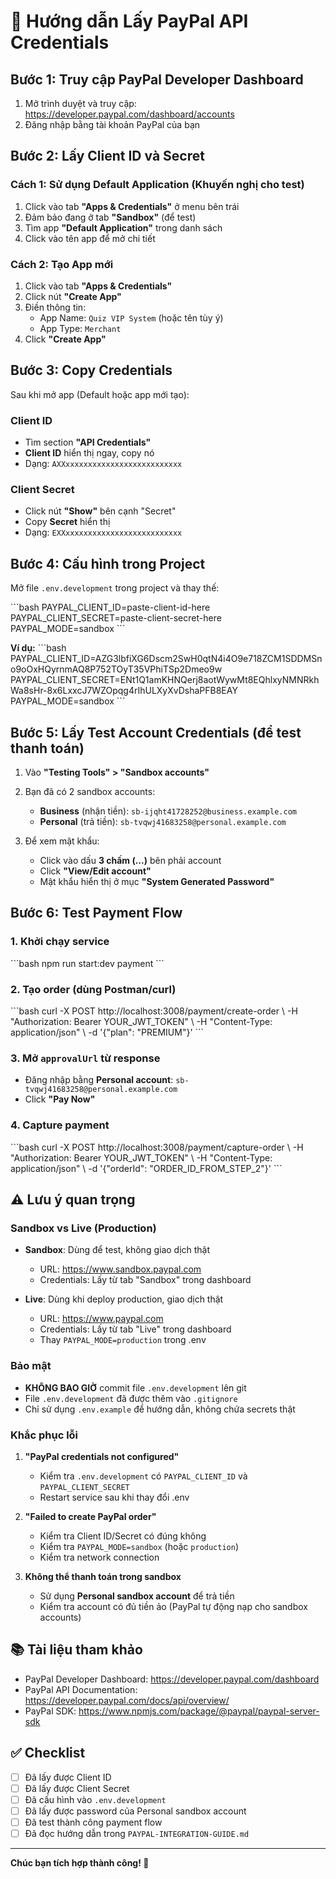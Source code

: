 # 🎯 Hướng dẫn Lấy PayPal API Credentials

## Bước 1: Truy cập PayPal Developer Dashboard

1. Mở trình duyệt và truy cập: https://developer.paypal.com/dashboard/accounts
2. Đăng nhập bằng tài khoản PayPal của bạn

## Bước 2: Lấy Client ID và Secret

### Cách 1: Sử dụng Default Application (Khuyến nghị cho test)

1. Click vào tab **"Apps & Credentials"** ở menu bên trái
2. Đảm bảo đang ở tab **"Sandbox"** (để test)
3. Tìm app **"Default Application"** trong danh sách
4. Click vào tên app để mở chi tiết

### Cách 2: Tạo App mới

1. Click vào tab **"Apps & Credentials"**
2. Click nút **"Create App"**
3. Điền thông tin:
   - App Name: `Quiz VIP System` (hoặc tên tùy ý)
   - App Type: `Merchant`
4. Click **"Create App"**

## Bước 3: Copy Credentials

Sau khi mở app (Default hoặc app mới tạo):

### Client ID
- Tìm section **"API Credentials"**
- **Client ID** hiển thị ngay, copy nó
- Dạng: `AXXxxxxxxxxxxxxxxxxxxxxxxxxxx`

### Client Secret
- Click nút **"Show"** bên cạnh "Secret"
- Copy **Secret** hiển thị
- Dạng: `EXXxxxxxxxxxxxxxxxxxxxxxxxxxx`

## Bước 4: Cấu hình trong Project

Mở file `.env.development` trong project và thay thế:

\`\`\`bash
PAYPAL_CLIENT_ID=paste-client-id-here
PAYPAL_CLIENT_SECRET=paste-client-secret-here
PAYPAL_MODE=sandbox
\`\`\`

**Ví dụ:**
\`\`\`bash
PAYPAL_CLIENT_ID=AZG3lbfiXG6Dscm2SwH0qtN4i4O9e718ZCM1SDDMSno9oOxHQyrnmAQ8P752TOyT35VPhiTSp2Dmeo9w
PAYPAL_CLIENT_SECRET=ENt1Q1amKHNQerj8aotWywMt8EQhlxyNMNRkhWa8sHr-8x6LxxcJ7WZOpqg4rIhULXyXvDshaPFB8EAY
PAYPAL_MODE=sandbox
\`\`\`

## Bước 5: Lấy Test Account Credentials (để test thanh toán)

1. Vào **"Testing Tools" > "Sandbox accounts"**
2. Bạn đã có 2 sandbox accounts:
   - **Business** (nhận tiền): `sb-ijqht41728252@business.example.com`
   - **Personal** (trả tiền): `sb-tvqwj41683258@personal.example.com`

3. Để xem mật khẩu:
   - Click vào dấu **3 chấm (...)** bên phải account
   - Click **"View/Edit account"**
   - Mật khẩu hiển thị ở mục **"System Generated Password"**

## Bước 6: Test Payment Flow

### 1. Khởi chạy service
\`\`\`bash
npm run start:dev payment
\`\`\`

### 2. Tạo order (dùng Postman/curl)
\`\`\`bash
curl -X POST http://localhost:3008/payment/create-order \\
  -H "Authorization: Bearer YOUR_JWT_TOKEN" \\
  -H "Content-Type: application/json" \\
  -d '{"plan": "PREMIUM"}'
\`\`\`

### 3. Mở `approvalUrl` từ response
- Đăng nhập bằng **Personal account**: `sb-tvqwj41683258@personal.example.com`
- Click **"Pay Now"**

### 4. Capture payment
\`\`\`bash
curl -X POST http://localhost:3008/payment/capture-order \\
  -H "Authorization: Bearer YOUR_JWT_TOKEN" \\
  -H "Content-Type: application/json" \\
  -d '{"orderId": "ORDER_ID_FROM_STEP_2"}'
\`\`\`

## ⚠️ Lưu ý quan trọng

### Sandbox vs Live (Production)

- **Sandbox**: Dùng để test, không giao dịch thật
  - URL: https://www.sandbox.paypal.com
  - Credentials: Lấy từ tab "Sandbox" trong dashboard
  
- **Live**: Dùng khi deploy production, giao dịch thật
  - URL: https://www.paypal.com
  - Credentials: Lấy từ tab "Live" trong dashboard
  - Thay `PAYPAL_MODE=production` trong .env

### Bảo mật

- **KHÔNG BAO GIỜ** commit file `.env.development` lên git
- File `.env.development` đã được thêm vào `.gitignore`
- Chỉ sử dụng `.env.example` để hướng dẫn, không chứa secrets thật

### Khắc phục lỗi

1. **"PayPal credentials not configured"**
   - Kiểm tra `.env.development` có `PAYPAL_CLIENT_ID` và `PAYPAL_CLIENT_SECRET`
   - Restart service sau khi thay đổi .env

2. **"Failed to create PayPal order"**
   - Kiểm tra Client ID/Secret có đúng không
   - Kiểm tra `PAYPAL_MODE=sandbox` (hoặc `production`)
   - Kiểm tra network connection

3. **Không thể thanh toán trong sandbox**
   - Sử dụng **Personal sandbox account** để trả tiền
   - Kiểm tra account có đủ tiền ảo (PayPal tự động nạp cho sandbox accounts)

## 📚 Tài liệu tham khảo

- PayPal Developer Dashboard: https://developer.paypal.com/dashboard
- PayPal API Documentation: https://developer.paypal.com/docs/api/overview/
- PayPal SDK: https://www.npmjs.com/package/@paypal/paypal-server-sdk

## ✅ Checklist

- [ ] Đã lấy được Client ID
- [ ] Đã lấy được Client Secret  
- [ ] Đã cấu hình vào `.env.development`
- [ ] Đã lấy được password của Personal sandbox account
- [ ] Đã test thành công payment flow
- [ ] Đã đọc hướng dẫn trong `PAYPAL-INTEGRATION-GUIDE.md`

---

**Chúc bạn tích hợp thành công! 🎉**

